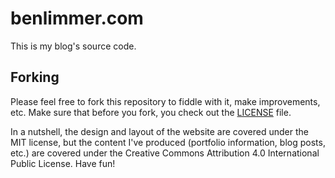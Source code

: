 # benlimmer.com

This is my blog's source code.

## Forking
Please feel free to fork this repository to fiddle with it, make improvements, etc. Make sure that before you fork, you check out the [LICENSE](https://github.com/l1m5/benlimmer.com/blob/master/LICENSE) file.  

In a nutshell, the design and layout of the website are covered under the MIT license, but the content I've produced (portfolio information, blog posts, etc.) are covered under the Creative Commons Attribution 4.0 International Public License. Have fun! 
